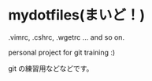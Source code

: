 # mydotfiles(まいど！)
.vimrc, .cshrc, .wgetrc ... and so on.

personal project for git training :)

git の練習用などなどです。

